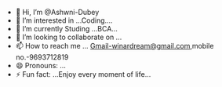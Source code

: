- 👋 Hi, I’m @Ashwni-Dubey
- 👀 I’m interested in ...Coding....
- 🌱 I’m currently Studing ...BCA...
- 💞️ I’m looking to collaborate on ...
- 📫 How to reach me ... Gmail-winardream@gmail.com,mobile no.-9693712819
- 😄 Pronouns: ...
- ⚡ Fun fact: ...Enjoy every moment of life...

<!---
Ashwni-Dubey/Ashwni-Dubey is a ✨ special ✨ repository because its `README.md` (this file) appears on your GitHub profile.
You can click the Preview link to take a look at your changes.
--->
